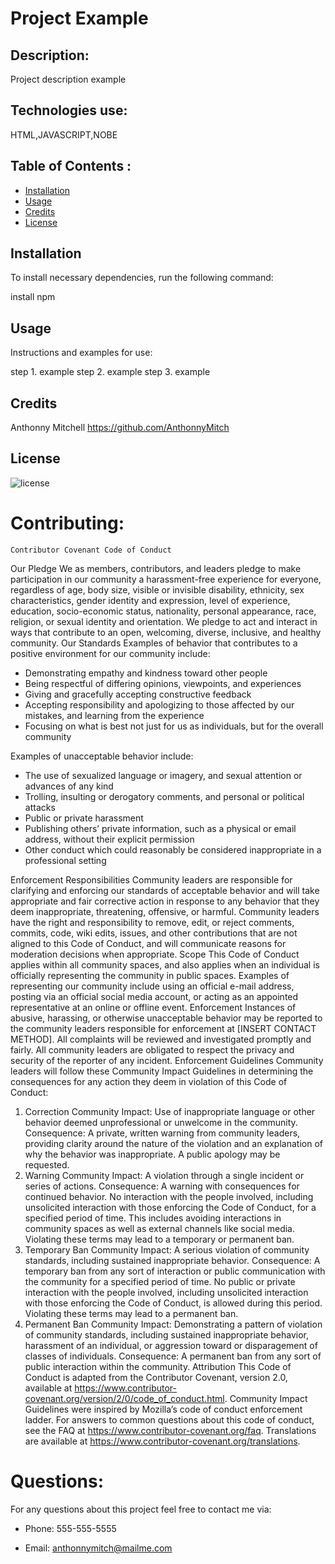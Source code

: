 
  # Project Example

  ## Description:
  
  Project description example
  
  
  ## Technologies use:

  HTML,JAVASCRIPT,NOBE
  
  ## Table of Contents :
  

  
  * [Installation](#installation)
  * [Usage](#usage)
  * [Credits](#credits)
  * [License](#license)
  
  
  ## Installation
   
   To install necessary dependencies, run the following command:
  
   install npm
  
  
  ## Usage 
  
 Instructions and examples for use:
 
   step 1. example step 2. example step 3. example
  
  
  ## Credits
  
 Anthonny Mitchell https://github.com/AnthonnyMitch
  
  
  
  ## License
  
  ![license](https://img.shields.io/github/license/DAVFoundation/captain-n3m0.svg?style=flat-square)
  
 
  
  # Contributing:

    Contributor Covenant Code of Conduct
  Our Pledge
  We as members, contributors, and leaders pledge to make participation in our
  community a harassment-free experience for everyone, regardless of age, body
  size, visible or invisible disability, ethnicity, sex characteristics, gender
  identity and expression, level of experience, education, socio-economic status,
  nationality, personal appearance, race, religion, or sexual identity
  and orientation.
  We pledge to act and interact in ways that contribute to an open, welcoming,
  diverse, inclusive, and healthy community.
  Our Standards
  Examples of behavior that contributes to a positive environment for our
  community include:
  
  * Demonstrating empathy and kindness toward other people
  * Being respectful of differing opinions, viewpoints, and experiences
  * Giving and gracefully accepting constructive feedback
  * Accepting responsibility and apologizing to those affected by our mistakes,
  and learning from the experience
  * Focusing on what is best not just for us as individuals, but for the
  overall community
  
  Examples of unacceptable behavior include:
  
  * The use of sexualized language or imagery, and sexual attention or
  advances of any kind
  * Trolling, insulting or derogatory comments, and personal or political attacks
  * Public or private harassment
  * Publishing others’ private information, such as a physical or email
  address, without their explicit permission
  * Other conduct which could reasonably be considered inappropriate in a
  professional setting
  
  Enforcement Responsibilities
  Community leaders are responsible for clarifying and enforcing our standards of
  acceptable behavior and will take appropriate and fair corrective action in
  response to any behavior that they deem inappropriate, threatening, offensive,
  or harmful.
  Community leaders have the right and responsibility to remove, edit, or reject
  comments, commits, code, wiki edits, issues, and other contributions that are
  not aligned to this Code of Conduct, and will communicate reasons for moderation
  decisions when appropriate.
  Scope
  This Code of Conduct applies within all community spaces, and also applies when
  an individual is officially representing the community in public spaces.
  Examples of representing our community include using an official e-mail address,
  posting via an official social media account, or acting as an appointed
  representative at an online or offline event.
  Enforcement
  Instances of abusive, harassing, or otherwise unacceptable behavior may be
  reported to the community leaders responsible for enforcement at
  [INSERT CONTACT METHOD].
  All complaints will be reviewed and investigated promptly and fairly.
  All community leaders are obligated to respect the privacy and security of the
  reporter of any incident.
  Enforcement Guidelines
  Community leaders will follow these Community Impact Guidelines in determining
  the consequences for any action they deem in violation of this Code of Conduct:
  1. Correction
  Community Impact: Use of inappropriate language or other behavior deemed
  unprofessional or unwelcome in the community.
  Consequence: A private, written warning from community leaders, providing
  clarity around the nature of the violation and an explanation of why the
  behavior was inappropriate. A public apology may be requested.
  2. Warning
  Community Impact: A violation through a single incident or series
  of actions.
  Consequence: A warning with consequences for continued behavior. No
  interaction with the people involved, including unsolicited interaction with
  those enforcing the Code of Conduct, for a specified period of time. This
  includes avoiding interactions in community spaces as well as external channels
  like social media. Violating these terms may lead to a temporary or
  permanent ban.
  3. Temporary Ban
  Community Impact: A serious violation of community standards, including
  sustained inappropriate behavior.
  Consequence: A temporary ban from any sort of interaction or public
  communication with the community for a specified period of time. No public or
  private interaction with the people involved, including unsolicited interaction
  with those enforcing the Code of Conduct, is allowed during this period.
  Violating these terms may lead to a permanent ban.
  4. Permanent Ban
  Community Impact: Demonstrating a pattern of violation of community
  standards, including sustained inappropriate behavior,  harassment of an
  individual, or aggression toward or disparagement of classes of individuals.
  Consequence: A permanent ban from any sort of public interaction within
  the community.
  Attribution
  This Code of Conduct is adapted from the Contributor Covenant,
  version 2.0, available at
  https://www.contributor-covenant.org/version/2/0/code_of_conduct.html.
  Community Impact Guidelines were inspired by Mozilla’s code of conduct
  enforcement ladder.
  For answers to common questions about this code of conduct, see the FAQ at
  https://www.contributor-covenant.org/faq. Translations are available at
  https://www.contributor-covenant.org/translations.
  
  # Questions:
   
  For any questions about this project feel free to contact me via:
  
  * Phone:  555-555-5555
  
  * Email: anthonnymitch@mailme.com


